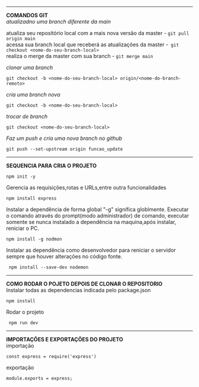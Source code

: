 ____
**COMANDOS GIT**  
*atualizadno uma branch diferente da main*  

atualiza seu repositório local com a mais nova versão da master - ```git pull origin main```  
acessa sua branch local que receberá as atualizações da master -``` git checkout <nome-do-seu-branch-local>```  
realiza o merge da master com sua branch - ```git merge main```  

*clonar uma branch*

```git checkout -b <nome-do-seu-branch-local> origin/<nome-do-branch-remoto>```

*cria uma branch nova*

```git checkout -b <nome-do-seu-branch-local>```

*trocar de branch*

```git checkout <nome-do-seu-branch-local>```

*Faz um push e cria uma nova branch no github*  

```git push --set-upstream origin funcao_update```


____

**SEQUENCIA PARA CRIA O PROJETO**   

```npm init -y```  


Gerencia as requisições,rotas e URLs,entre outra funcionalidades  

```npm install express```  


Instalar a dependência de forma global "-g" significa globlmente. 
Executar o comando através do prompt(modo administrador) de comando, executar somente se nunca
instalado a dependência na maquina,após instalar, reniciar o PC.  

```npm install -g nodmon```  


Instalar as dependência como desenvolvedor para reniciar o servidor sempre
que houver alterações no código fonte.  

``` npm install --save-dev nodemon```  

___
**COMO RODAR O POJETO DEPOIS DE CLONAR O REPOSITORIO**  
Instalar todas as dependencias indicada pelo package.json

```npm install```  

Rodar o projeto  

``` npm run dev```  

___
**IMPORTAÇÕES E EXPORTAÇÕES DO PROJETO**  
importação  

```const express = require('express')```


exportação  

```module.exports = express;```
